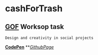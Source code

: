 # cashForTrash

## [GOF] Worksop task

`Design and creativity in social projects`

**[CodePen]**
***[GithubPage]*


[GOF]: https://www.facebook.com/GameofFonts/
[CodePen]: https://codepen.io/ValikTupota/pen/mNPwaO
[GithubPage]:https://tupotavalentyn.github.io/cashForTrash/
